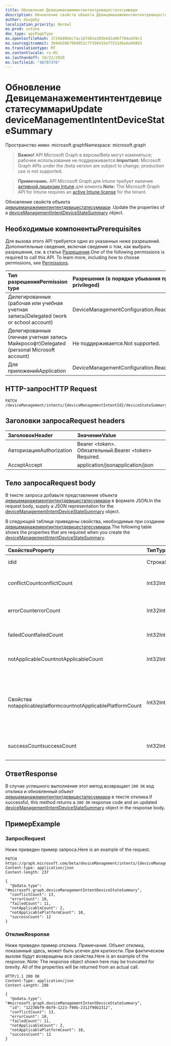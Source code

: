 ```yaml
---
title: Обновление Девицеманажементинтентдевицестатесуммари
description: Обновление свойств объекта Девицеманажементинтентдевицестатесуммари.
author: dougeby
localization_priority: Normal
ms.prod: intune
doc_type: apiPageType
ms.openlocfilehash: 3729dd0bbc7ac16fd81e305b442a06f704a459c1
ms.sourcegitcommit: 3b9eb50b790d952c7f350433ef7531d5e6d4b963
ms.translationtype: MT
ms.contentlocale: ru-RU
ms.lasthandoff: 10/22/2020
ms.locfileid: "48707376"
---
```

# <a name="update-devicemanagementintentdevicestatesummary"></a><span data-ttu-id="6071d-103">Обновление Девицеманажементинтентдевицестатесуммари</span><span class="sxs-lookup"><span data-stu-id="6071d-103">Update deviceManagementIntentDeviceStateSummary</span></span>

<span data-ttu-id="6071d-104">Пространство имен: microsoft.graph</span><span class="sxs-lookup"><span data-stu-id="6071d-104">Namespace: microsoft.graph</span></span>

> <span data-ttu-id="6071d-105">**Важно!** API Microsoft Graph в версии/Beta могут изменяться; рабочее использование не поддерживается.</span><span class="sxs-lookup"><span data-stu-id="6071d-105">**Important:** Microsoft Graph APIs under the /beta version are subject to change; production use is not supported.</span></span>

> <span data-ttu-id="6071d-106">**Примечание.** API Microsoft Graph для Intune требует наличия [активной лицензии Intune](https://go.microsoft.com/fwlink/?linkid=839381) для клиента.</span><span class="sxs-lookup"><span data-stu-id="6071d-106">**Note:** The Microsoft Graph API for Intune requires an [active Intune license](https://go.microsoft.com/fwlink/?linkid=839381) for the tenant.</span></span>

<span data-ttu-id="6071d-107">Обновление свойств объекта [девицеманажементинтентдевицестатесуммари](../resources/intune-deviceintent-devicemanagementintentdevicestatesummary.md) .</span><span class="sxs-lookup"><span data-stu-id="6071d-107">Update the properties of a [deviceManagementIntentDeviceStateSummary](../resources/intune-deviceintent-devicemanagementintentdevicestatesummary.md) object.</span></span>

## <a name="prerequisites"></a><span data-ttu-id="6071d-108">Необходимые компоненты</span><span class="sxs-lookup"><span data-stu-id="6071d-108">Prerequisites</span></span>
<span data-ttu-id="6071d-p101">Для вызова этого API требуется одно из указанных ниже разрешений. Дополнительные сведения, включая сведения о том, как выбрать разрешения, см. в статье [Разрешения](/graph/permissions-reference).</span><span class="sxs-lookup"><span data-stu-id="6071d-p101">One of the following permissions is required to call this API. To learn more, including how to choose permissions, see [Permissions](/graph/permissions-reference).</span></span>

|<span data-ttu-id="6071d-111">Тип разрешения</span><span class="sxs-lookup"><span data-stu-id="6071d-111">Permission type</span></span>|<span data-ttu-id="6071d-112">Разрешения (в порядке убывания привилегий)</span><span class="sxs-lookup"><span data-stu-id="6071d-112">Permissions (from most to least privileged)</span></span>|
|:---|:---|
|<span data-ttu-id="6071d-113">Делегированные (рабочая или учебная учетная запись)</span><span class="sxs-lookup"><span data-stu-id="6071d-113">Delegated (work or school account)</span></span>|<span data-ttu-id="6071d-114">DeviceManagementConfiguration.ReadWrite.All</span><span class="sxs-lookup"><span data-stu-id="6071d-114">DeviceManagementConfiguration.ReadWrite.All</span></span>|
|<span data-ttu-id="6071d-115">Делегированные (личная учетная запись Майкрософт)</span><span class="sxs-lookup"><span data-stu-id="6071d-115">Delegated (personal Microsoft account)</span></span>|<span data-ttu-id="6071d-116">Не поддерживается.</span><span class="sxs-lookup"><span data-stu-id="6071d-116">Not supported.</span></span>|
|<span data-ttu-id="6071d-117">Для приложений</span><span class="sxs-lookup"><span data-stu-id="6071d-117">Application</span></span>|<span data-ttu-id="6071d-118">DeviceManagementConfiguration.ReadWrite.All</span><span class="sxs-lookup"><span data-stu-id="6071d-118">DeviceManagementConfiguration.ReadWrite.All</span></span>|

## <a name="http-request"></a><span data-ttu-id="6071d-119">HTTP-запрос</span><span class="sxs-lookup"><span data-stu-id="6071d-119">HTTP Request</span></span>
<!-- {
  "blockType": "ignored"
}
-->
``` http
PATCH /deviceManagement/intents/{deviceManagementIntentId}/deviceStateSummary
```

## <a name="request-headers"></a><span data-ttu-id="6071d-120">Заголовки запроса</span><span class="sxs-lookup"><span data-stu-id="6071d-120">Request headers</span></span>
|<span data-ttu-id="6071d-121">Заголовок</span><span class="sxs-lookup"><span data-stu-id="6071d-121">Header</span></span>|<span data-ttu-id="6071d-122">Значение</span><span class="sxs-lookup"><span data-stu-id="6071d-122">Value</span></span>|
|:---|:---|
|<span data-ttu-id="6071d-123">Авторизация</span><span class="sxs-lookup"><span data-stu-id="6071d-123">Authorization</span></span>|<span data-ttu-id="6071d-124">Bearer &lt;token&gt;. Обязательный.</span><span class="sxs-lookup"><span data-stu-id="6071d-124">Bearer &lt;token&gt; Required.</span></span>|
|<span data-ttu-id="6071d-125">Accept</span><span class="sxs-lookup"><span data-stu-id="6071d-125">Accept</span></span>|<span data-ttu-id="6071d-126">application/json</span><span class="sxs-lookup"><span data-stu-id="6071d-126">application/json</span></span>|

## <a name="request-body"></a><span data-ttu-id="6071d-127">Тело запроса</span><span class="sxs-lookup"><span data-stu-id="6071d-127">Request body</span></span>
<span data-ttu-id="6071d-128">В тексте запроса добавьте представление объекта [девицеманажементинтентдевицестатесуммари](../resources/intune-deviceintent-devicemanagementintentdevicestatesummary.md) в формате JSON.</span><span class="sxs-lookup"><span data-stu-id="6071d-128">In the request body, supply a JSON representation for the [deviceManagementIntentDeviceStateSummary](../resources/intune-deviceintent-devicemanagementintentdevicestatesummary.md) object.</span></span>

<span data-ttu-id="6071d-129">В следующей таблице приведены свойства, необходимые при создании [девицеманажементинтентдевицестатесуммари](../resources/intune-deviceintent-devicemanagementintentdevicestatesummary.md).</span><span class="sxs-lookup"><span data-stu-id="6071d-129">The following table shows the properties that are required when you create the [deviceManagementIntentDeviceStateSummary](../resources/intune-deviceintent-devicemanagementintentdevicestatesummary.md).</span></span>

|<span data-ttu-id="6071d-130">Свойство</span><span class="sxs-lookup"><span data-stu-id="6071d-130">Property</span></span>|<span data-ttu-id="6071d-131">Тип</span><span class="sxs-lookup"><span data-stu-id="6071d-131">Type</span></span>|<span data-ttu-id="6071d-132">Описание</span><span class="sxs-lookup"><span data-stu-id="6071d-132">Description</span></span>|
|:---|:---|:---|
|<span data-ttu-id="6071d-133">id</span><span class="sxs-lookup"><span data-stu-id="6071d-133">id</span></span>|<span data-ttu-id="6071d-134">Строка</span><span class="sxs-lookup"><span data-stu-id="6071d-134">String</span></span>|<span data-ttu-id="6071d-135">Идентификатор</span><span class="sxs-lookup"><span data-stu-id="6071d-135">The ID</span></span>|
|<span data-ttu-id="6071d-136">conflictCount</span><span class="sxs-lookup"><span data-stu-id="6071d-136">conflictCount</span></span>|<span data-ttu-id="6071d-137">Int32</span><span class="sxs-lookup"><span data-stu-id="6071d-137">Int32</span></span>|<span data-ttu-id="6071d-138">Количество конфликтующих устройств</span><span class="sxs-lookup"><span data-stu-id="6071d-138">Number of devices in conflict</span></span>|
|<span data-ttu-id="6071d-139">errorCount</span><span class="sxs-lookup"><span data-stu-id="6071d-139">errorCount</span></span>|<span data-ttu-id="6071d-140">Int32</span><span class="sxs-lookup"><span data-stu-id="6071d-140">Int32</span></span>|<span data-ttu-id="6071d-141">Количество устройств с ошибками.</span><span class="sxs-lookup"><span data-stu-id="6071d-141">Number of error devices</span></span>|
|<span data-ttu-id="6071d-142">failedCount</span><span class="sxs-lookup"><span data-stu-id="6071d-142">failedCount</span></span>|<span data-ttu-id="6071d-143">Int32</span><span class="sxs-lookup"><span data-stu-id="6071d-143">Int32</span></span>|<span data-ttu-id="6071d-144">Число устройств со сбоями.</span><span class="sxs-lookup"><span data-stu-id="6071d-144">Number of failed devices</span></span>|
|<span data-ttu-id="6071d-145">notApplicableCount</span><span class="sxs-lookup"><span data-stu-id="6071d-145">notApplicableCount</span></span>|<span data-ttu-id="6071d-146">Int32</span><span class="sxs-lookup"><span data-stu-id="6071d-146">Int32</span></span>|<span data-ttu-id="6071d-147">Количество неприменимых устройств.</span><span class="sxs-lookup"><span data-stu-id="6071d-147">Number of not applicable devices</span></span>|
|<span data-ttu-id="6071d-148">Свойства notapplicableplatformcount</span><span class="sxs-lookup"><span data-stu-id="6071d-148">notApplicablePlatformCount</span></span>|<span data-ttu-id="6071d-149">Int32</span><span class="sxs-lookup"><span data-stu-id="6071d-149">Int32</span></span>|<span data-ttu-id="6071d-150">Количество неприменимых устройств из-за несовпадения платформы и политики</span><span class="sxs-lookup"><span data-stu-id="6071d-150">Number of not applicable devices due to mismatch platform and policy</span></span>|
|<span data-ttu-id="6071d-151">successCount</span><span class="sxs-lookup"><span data-stu-id="6071d-151">successCount</span></span>|<span data-ttu-id="6071d-152">Int32</span><span class="sxs-lookup"><span data-stu-id="6071d-152">Int32</span></span>|<span data-ttu-id="6071d-153">Количество успешных устройств.</span><span class="sxs-lookup"><span data-stu-id="6071d-153">Number of succeeded devices</span></span>|



## <a name="response"></a><span data-ttu-id="6071d-154">Ответ</span><span class="sxs-lookup"><span data-stu-id="6071d-154">Response</span></span>
<span data-ttu-id="6071d-155">В случае успешного выполнения этот метод возвращает `200 OK` код отклика и обновленный объект [девицеманажементинтентдевицестатесуммари](../resources/intune-deviceintent-devicemanagementintentdevicestatesummary.md) в тексте отклика.</span><span class="sxs-lookup"><span data-stu-id="6071d-155">If successful, this method returns a `200 OK` response code and an updated [deviceManagementIntentDeviceStateSummary](../resources/intune-deviceintent-devicemanagementintentdevicestatesummary.md) object in the response body.</span></span>

## <a name="example"></a><span data-ttu-id="6071d-156">Пример</span><span class="sxs-lookup"><span data-stu-id="6071d-156">Example</span></span>

### <a name="request"></a><span data-ttu-id="6071d-157">Запрос</span><span class="sxs-lookup"><span data-stu-id="6071d-157">Request</span></span>
<span data-ttu-id="6071d-158">Ниже приведен пример запроса.</span><span class="sxs-lookup"><span data-stu-id="6071d-158">Here is an example of the request.</span></span>
``` http
PATCH https://graph.microsoft.com/beta/deviceManagement/intents/{deviceManagementIntentId}/deviceStateSummary
Content-type: application/json
Content-length: 237

{
  "@odata.type": "#microsoft.graph.deviceManagementIntentDeviceStateSummary",
  "conflictCount": 13,
  "errorCount": 10,
  "failedCount": 11,
  "notApplicableCount": 2,
  "notApplicablePlatformCount": 10,
  "successCount": 12
}
```

### <a name="response"></a><span data-ttu-id="6071d-159">Отклик</span><span class="sxs-lookup"><span data-stu-id="6071d-159">Response</span></span>
<span data-ttu-id="6071d-p102">Ниже приведен пример отклика. Примечание. Объект отклика, показанный здесь, может быть усечен для краткости. При фактическом вызове будут возвращены все свойства.</span><span class="sxs-lookup"><span data-stu-id="6071d-p102">Here is an example of the response. Note: The response object shown here may be truncated for brevity. All of the properties will be returned from an actual call.</span></span>
``` http
HTTP/1.1 200 OK
Content-Type: application/json
Content-Length: 286

{
  "@odata.type": "#microsoft.graph.deviceManagementIntentDeviceStateSummary",
  "id": "12230bf9-0bf9-1223-f90b-2312f90b2312",
  "conflictCount": 13,
  "errorCount": 10,
  "failedCount": 11,
  "notApplicableCount": 2,
  "notApplicablePlatformCount": 10,
  "successCount": 12
}
```






